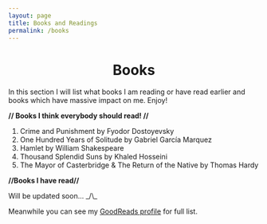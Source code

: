 ```yaml
---
layout: page
title: Books and Readings
permalink: /books
---
```

<h1 style="text-align: center;">Books</h1>

In this section I will list what books I am reading or have read earlier and books which have massive impact on me. Enjoy!

**// Books I think everybody should read! //**

1.  Crime and Punishment by Fyodor Dostoyevsky
2.  One Hundred Years of Solitude by Gabriel García Marquez
3.  Hamlet by William Shakespeare
4.  Thousand Splendid Suns by Khaled Hosseini
5.  The Mayor of Casterbridge & The Return of the Native by Thomas Hardy

**//Books I have read//**

Will be updated soon... \_/\\\_

Meanwhile you can see my [GoodReads profile](https://www.goodreads.com/user/show/100734663-nazm-us-saqib) for full list.
